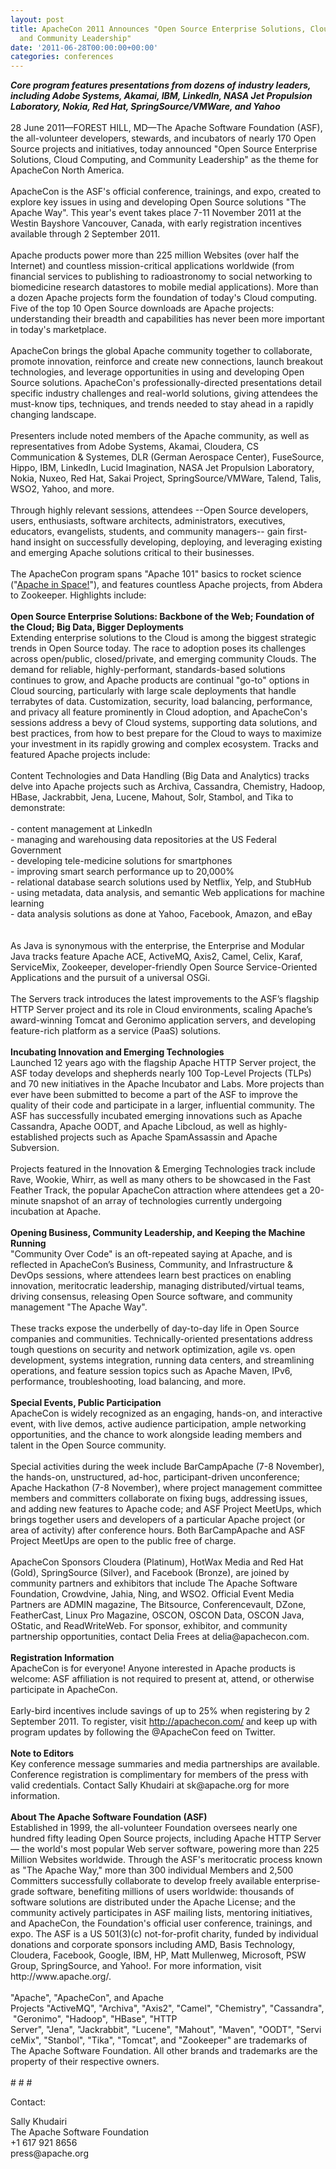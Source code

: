 ```yaml
---
layout: post
title: ApacheCon 2011 Announces "Open Source Enterprise Solutions, Cloud Computing,
  and Community Leadership"
date: '2011-06-28T00:00:00+00:00'
categories: conferences
---
```

<div><b><i>Core program features presentations from dozens of industry leaders, including Adobe Systems, Akamai, IBM, LinkedIn, NASA Jet Propulsion Laboratory, Nokia, Red Hat, SpringSource/VMWare, and Yahoo</i></b> </div> 
  <div><br /></div> 
  <div><span>28 June 2011—FOREST HILL, MD—The Apache Software Foundation (ASF), the all-volunteer developers, stewards, and incubators of nearly 170 Open Source projects and initiatives, today announced&nbsp;</span>&quot;<span>Open Source Enterprise Solutions, Cloud Computing, and Community Leadership&quot; as the theme for ApacheCon North America.<br /><br /></span></div> 
  <div> </div> 
  <div>ApacheCon is the ASF's official conference, trainings, and expo, created to explore key issues in using and developing Open Source solutions &quot;The Apache Way&quot;. This year's event takes place 7-11 November 2011 at the Westin Bayshore Vancouver, Canada, with early registration incentives available through 2 September 2011.</div> 
  <div><br /></div> 
  <div>Apache products power more than 225 million Websites (over half the Internet) and countless mission-critical applications worldwide (from financial services to publishing to radioastronomy to social networking to biomedicine research datastores to mobile medial applications). More than a dozen Apache projects form the foundation of today's Cloud computing. Five of the top 10 Open Source downloads are Apache projects: understanding their breadth and capabilities has never been more important in today's marketplace.</div> 
  <div> </div> 
  <div><br />ApacheCon brings the global Apache community together to collaborate, promote innovation, reinforce and create new connections, launch breakout technologies, and leverage opportunities in using and developing Open Source solutions. ApacheCon's professionally-directed presentations detail specific industry challenges and real-world solutions, giving attendees the must-know tips, techniques, and trends needed to stay ahead in a rapidly changing landscape.</div> 
  <div> </div> 
  <div><br />Presenters include noted members of the Apache community, as well as representatives from Adobe Systems, Akamai, Cloudera, CS Communication &amp; Systemes, DLR (German Aerospace Center), FuseSource, Hippo, IBM, LinkedIn, Lucid Imagination, NASA Jet Propulsion Laboratory, Nokia, Nuxeo, Red Hat, Sakai Project, SpringSource/VMWare, Talend, Talis, WSO2, Yahoo, and more.</div> 
  <div><br /></div> 
  <div>Through highly relevant sessions, attendees --Open Source developers, users, enthusiasts, software architects, administrators, executives, educators, evangelists, students, and community managers-- gain first-hand insight on successfully developing, deploying, and leveraging existing and emerging Apache solutions critical to their businesses.&nbsp;</div> 
  <div><br /></div> 
  <div>The ApacheCon program spans &quot;Apache 101&quot; basics to rocket science (&quot;<a href="http://na11.apachecon.com/talk/by_track/1396">Apache in Space!</a>&quot;), and features countless Apache projects, from Abdera to Zookeeper. Highlights include:</div> 
  <div><br /></div> 
  <div><b>Open Source Enterprise Solutions: Backbone of the Web; Foundation of the Cloud; Big Data, Bigger Deployments</b></div> 
  <div>Extending enterprise solutions to the Cloud is among the biggest strategic trends in Open Source today. The race to adoption poses its challenges across open/public, closed/private, and emerging community Clouds. The demand for reliable, highly-performant, standards-based solutions continues to grow, and Apache products are continual &quot;go-to&quot; options in Cloud sourcing, particularly with large scale deployments that handle terrabytes of data. Customization, security, load balancing, performance, and privacy all feature prominently in Cloud adoption, and ApacheCon's sessions address a bevy of Cloud systems, supporting data solutions, and best practices, from how to best prepare for the Cloud to ways to maximize your investment in its rapidly growing and complex ecosystem. Tracks and featured Apache projects include:</div> 
  <div><br /></div> 
  <div>Content Technologies and Data Handling (Big Data and Analytics) tracks delve into Apache projects such as Archiva, Cassandra, Chemistry, Hadoop, HBase, Jackrabbit, Jena, Lucene, Mahout, Solr, Stambol, and Tika to demonstrate:</div> 
  <div><br /></div> 
  <div>- content management at LinkedIn</div> 
  <div>- managing and warehousing data repositories at the US Federal Government</div> 
  <div>- developing tele-medicine solutions for smartphones</div> 
  <div>- improving smart search performance up to 20,000%</div> 
  <div>- relational database search solutions used by Netflix, Yelp, and StubHub</div> 
  <div>- using metadata, data analysis, and semantic Web applications for machine learning</div> 
  <div>- data analysis solutions as done at Yahoo, Facebook, Amazon, and eBay</div> 
  <div><br /></div> 
  <div><br /></div> 
  <div>As Java is synonymous with the enterprise, the Enterprise and Modular Java tracks feature Apache ACE, ActiveMQ, Axis2, Camel, Celix, Karaf, ServiceMix, Zookeeper, developer-friendly Open Source Service-Oriented Applications and the pursuit of a universal OSGi.</div> 
  <div><br /></div> 
  <div>The Servers track introduces the latest improvements to the ASF’s flagship HTTP Server project and its role in Cloud environments, scaling Apache’s award-winning Tomcat and Geronimo application servers, and developing feature-rich platform as a service (PaaS) solutions.</div> 
  <div><br /></div> 
  <div><b>Incubating Innovation and Emerging Technologies</b></div> 
  <div>Launched 12 years ago with the flagship Apache HTTP Server project, the ASF today develops and shepherds nearly 100 Top-Level Projects (TLPs) and 70 new initiatives in the Apache Incubator and Labs. More projects than ever have been submitted to become a part of the ASF to improve the quality of their code and participate in a larger, influential community. The ASF has successfully incubated emerging innovations such as Apache Cassandra, Apache OODT, and Apache Libcloud, as well as highly-established projects such as Apache SpamAssassin and Apache Subversion.</div> 
  <div><br /></div> 
  <div>Projects featured in the Innovation &amp; Emerging Technologies track include Rave, Wookie, Whirr, as well as many others to be showcased in the Fast Feather Track, the popular ApacheCon attraction where attendees get a 20-minute snapshot of an array of technologies currently undergoing incubation at Apache.</div> 
  <div><br /></div> 
  <div><b>Opening Business, Community Leadership, and Keeping the Machine Running</b></div> 
  <div><span>&quot;Community Over Code</span>&quot;<span>&nbsp;is an oft-repeated saying at Apache, and is reflected in ApacheCon’s Business, Community, and Infrastructure &amp; DevOps sessions, where attendees learn best practices on enabling innovation, meritocratic leadership, managing distributed/virtual teams, driving consensus, releasing Open Source software, and community management &quot;The Apache Way&quot;.</span></div> 
  <div><br /></div> 
  <div>These tracks expose the underbelly of day-to-day life in Open Source companies and communities. Technically-oriented presentations address tough questions on security and network optimization, agile vs. open development, systems integration, running data centers, and streamlining operations, and feature session topics such as Apache Maven, IPv6, performance, troubleshooting, load balancing, and more.</div> 
  <div><br /></div> 
  <div><b>Special Events, Public Participation</b></div> 
  <div>ApacheCon is widely recognized as an engaging, hands-on, and interactive event, with live demos, active audience participation, ample networking opportunities, and the chance to work alongside leading members and talent in the Open Source community.&nbsp;</div> 
  <div><br /></div> 
  <div>Special activities during the week include BarCampApache (7-8 November), the hands-on, unstructured, ad-hoc, participant-driven unconference; Apache Hackathon (7-8 November), where project management committee members and committers collaborate on fixing bugs, addressing issues, and adding new features to Apache code; and ASF Project MeetUps, which brings together users and developers of a particular Apache project (or area of activity) after conference hours. Both BarCampApache and ASF Project MeetUps are open to the public free of charge.</div> 
  <div><br /></div> 
  <div>ApacheCon Sponsors Cloudera (Platinum), HotWax Media and Red Hat (Gold), SpringSource (Silver), and Facebook (Bronze), are joined by community partners and exhibitors that include The Apache Software Foundation, Crowdvine, Jahia, Ning, and WSO2. Official Event Media Partners are ADMIN magazine, The Bitsource, Conferencevault, DZone, FeatherCast, Linux Pro Magazine, OSCON, OSCON Data, OSCON Java, OStatic, and ReadWriteWeb. For sponsor, exhibitor, and community partnership opportunities, contact Delia Frees at delia@apachecon.com.</div> 
  <div><br /></div> 
  <div><b>Registration Information</b></div> 
  <div>ApacheCon is for everyone! Anyone interested in Apache products is welcome: ASF affiliation is not required to present at, attend, or otherwise participate in ApacheCon.</div> 
  <div><br /></div> 
  <div>Early-bird incentives include savings of up to 25% when registering by 2 September 2011. To register, visit <a href="http://apachecon.com/">http://apachecon.com/</a> and keep up with program updates by following the @ApacheCon feed on Twitter.</div> 
  <div><br /></div> 
  <div><b>Note to Editors</b></div> 
  <div>Key conference message summaries and media partnerships are available. Conference registration is complimentary for members of the press with valid credentials. Contact Sally Khudairi at sk@apache.org for more information.</div> 
  <div><br /></div> 
  <div><b>About The Apache Software Foundation (ASF)</b></div> 
  <div>Established in 1999, the all-volunteer Foundation oversees nearly one hundred fifty leading Open Source projects, including Apache HTTP Server — the world's most popular Web server software, powering more than 225 Million Websites worldwide. Through the ASF's meritocratic process known as &quot;The Apache Way,&quot; more than 300 individual Members and 2,500 Committers successfully collaborate to develop freely available enterprise-grade software, benefiting millions of users worldwide: thousands of software solutions are distributed under the Apache License; and the community actively participates in ASF mailing lists, mentoring initiatives, and ApacheCon, the Foundation's official user conference, trainings, and expo. The ASF is a US 501(3)(c) not-for-profit charity, funded by individual donations and corporate sponsors including AMD, Basis Technology, Cloudera, Facebook, Google, IBM, HP, Matt Mullenweg, Microsoft, PSW Group, SpringSource, and Yahoo!. For more information, visit http://www.apache.org/.</div> 
  <div><br /></div> 
  <div><span>&quot;Apache&quot;, &quot;ApacheCon&quot;, and Apache Projects&nbsp;</span>&quot;<span>ActiveMQ</span>&quot;<span>,&nbsp;</span>&quot;<span>Archiva</span>&quot;<span>,&nbsp;</span>&quot;<span>Axis2</span>&quot;<span>,&nbsp;</span>&quot;<span>Camel</span>&quot;<span>,&nbsp;</span>&quot;<span>Chemistry</span>&quot;<span>,&nbsp;</span>&quot;<span>Cassandra</span>&quot;<span>,&nbsp;</span>&quot;<span>Geronimo</span>&quot;<span>,&nbsp;</span>&quot;<span>Hadoop</span>&quot;<span>,&nbsp;</span>&quot;<span>HBase</span>&quot;<span>,&nbsp;</span>&quot;<span>HTTP Server</span>&quot;<span>,&nbsp;</span>&quot;<span>Jena</span>&quot;<span>,&nbsp;</span>&quot;<span>Jackrabbit</span>&quot;<span>,&nbsp;</span>&quot;<span>Lucene</span>&quot;<span>,&nbsp;</span>&quot;<span>Mahout</span>&quot;<span>,&nbsp;</span>&quot;<span>Maven</span>&quot;<span>,&nbsp;</span>&quot;<span>OODT</span>&quot;<span>,&nbsp;</span>&quot;<span>ServiceMix</span>&quot;<span>,&nbsp;</span>&quot;<span>Stanbol</span>&quot;<span>,&nbsp;</span>&quot;<span>Tika</span>&quot;<span>,&nbsp;</span>&quot;<span>Tomcat</span>&quot;<span>, and&nbsp;</span>&quot;<span>Zookeeper</span>&quot;<span>&nbsp;are trademarks of The Apache Software Foundation. All other brands and trademarks are the property of their respective owners.</span></div> 
  <div><br /></div> 
  <div># # #</div> 
  <p>Contact:</p> 
  <div> 
    <p> </p> 
    <div>Sally Khudairi</div> 
    <div>The Apache Software Foundation</div> 
    <div>+1 617 921 8656</div> 
    <div>press@apache.org</div> 
    <p> </p> 
  </div>

